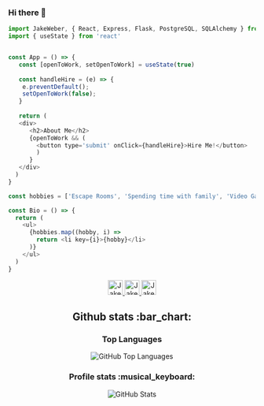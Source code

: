 ### Hi there 👋

```javascript
import JakeWeber, { React, Express, Flask, PostgreSQL, SQLAlchemy } from 'software-engineer';
import { useState } from 'react'


const App = () => {
   const [openToWork, setOpenToWork] = useState(true)
   
   const handleHire = (e) => {
    e.preventDefault();
    setOpenToWork(false);
   }
   
   return (
   <div>
      <h2>About Me</h2>
      {openToWork && (
        <button type='submit' onClick={handleHire}>Hire Me!</button>
        )
      }
   </div>
  )
}

const hobbies = ['Escape Rooms', 'Spending time with family', 'Video Games', 'Anything cats']

const Bio = () => {
  return (
    <ul>
      {hobbies.map((hobby, i) => 
        return <li key={i}>{hobby}</li>
      )}
    </ul>
  )
}

```


<div align='center'>
  <a href="https://www.linkedin.com/in/jacob-weber-662a08153/">
      <img src="https://www.vectorlogo.zone/logos/linkedin/linkedin-icon.svg" alt="Jake Weber LinkedIn Profile" height="30" width="30">
  </a>

  <a href="https://angel.co/u/jacob-weber-6">
      <img src="https://www.vectorlogo.zone/logos/angel/angel-icon.svg" alt="Jake Weber AngelList Profile" height="30" width="30">
  </a>
  
  <a href="https://jakeweber.dev">
      <img src="https://cdn-icons-png.flaticon.com/512/351/351456.png" alt="Jake Weber Portfolio" height="30" width="30">
  </a>
</div>


<h2 align="center">Github stats :bar_chart:</h2>


<h3 align="center">Top Languages</h3>

<p align="center"><img src="https://github-readme-stats.vercel.app/api/top-langs/?username=sheeptoaster&langs_count=10&theme=tokyonight&layout=compact" alt="GitHub Top Languages" /></p>

<h3 align="center">Profile stats :musical_keyboard:</h3>

<p align="center"><img src="https://github-readme-stats.vercel.app/api?username=sheeptoaster" alt="GitHub Stats" /></p>


